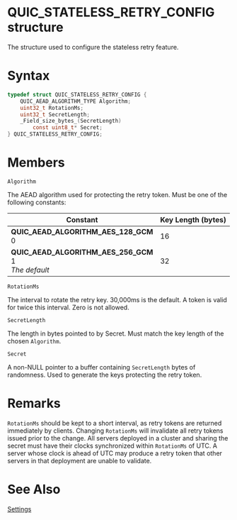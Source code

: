 QUIC_STATELESS_RETRY_CONFIG structure
======

The structure used to configure the stateless retry feature.

# Syntax

```C
typedef struct QUIC_STATELESS_RETRY_CONFIG {
    QUIC_AEAD_ALGORITHM_TYPE Algorithm;
    uint32_t RotationMs;
    uint32_t SecretLength;
    _Field_size_bytes_(SecretLength)
        const uint8_t* Secret;
} QUIC_STATELESS_RETRY_CONFIG;
```

# Members

`Algorithm`

The AEAD algorithm used for protecting the retry token. Must be one of the following constants:

Constant |  Key Length (bytes)
---------|------------
**QUIC_AEAD_ALGORITHM_AES_128_GCM**<br> 0 | 16
**QUIC_AEAD_ALGORITHM_AES_256_GCM**<br>1<br> *The default* | 32

`RotationMs`

The interval to rotate the retry key. 30,000ms is the default. A token is valid for twice this interval. Zero is not allowed.

`SecretLength`

The length in bytes pointed to by Secret. Must match the key length of the chosen `Algorithm`.

`Secret`

A non-NULL pointer to a buffer containing `SecretLength` bytes of randomness. Used to generate the keys protecting the retry token.

# Remarks

`RotationMs` should be kept to a short interval, as retry tokens are returned immediately by clients.
Changing `RotationMs` will invalidate all retry tokens issued prior to the change.
All servers deployed in a cluster and sharing the secret must have their clocks synchronized within `RotationMs` of UTC.
A server whose clock is ahead of UTC may produce a retry token that other servers in that deployment are unable to validate.

# See Also

[Settings](../Settings.md)<br>
